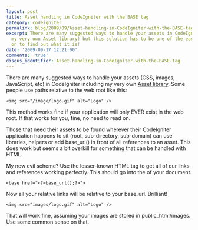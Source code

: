 ```yaml
---
layout: post
title: Asset handling in CodeIgniter with the BASE tag
category: codeigniter
permalink: blog/2009/09/Asset-handling-in-CodeIgniter-with-the-BASE-tag
excerpt: There are many suggested ways to handle your assets in CodeIgniter (including
  my very own Asset library) but this solution has to be one of the easiest. Read
  on to find out what it is!
date: '2009-09-17 12:21:00'
comments: 'true'
disqus_identifier: Asset-handling-in-CodeIgniter-with-the-BASE-tag
---
```


There are many suggested ways to handle your assets (CSS, images, JavaScript, etc) in CodeIgniter including my very own [Asset library](http://github.com/philsturgeon/codeigniter-asset "CodeIgniter Asset library - Load CSS, images & JavaScript easily"). Some people use paths relative to the web root like this:

`<img src="/image/logo.gif" alt="Logo" />`

This method works fine if your application will only EVER exist in the web root. If that works for you, fine, no need to read on.

Those that need their assets to be found wherever their CodeIgniter application happens to sit (root, sub-directory, sub-domain) can use libraries, helpers or add base\_url() in front of all references to an asset. This does work but seems a bit overkill for something that can be handled with HTML.

My new evil scheme? Use the lesser-known HTML tag <base> to get all of our links and references working perfectly. This should go into the <head> of your document.

`<base href="<?=base_url();?>">`

Now all your relative links will be relative to your base\_url. Brilliant!

`<img src="images/logo.gif" alt="Logo" />`

That will work fine, assuming your images are stored in public\_html/images. Use some common sense on that.

